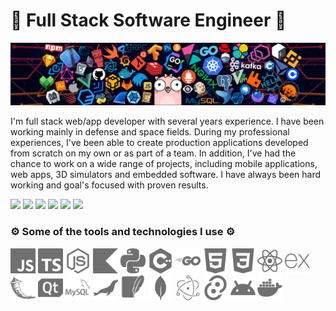 # 🚀 Full Stack Software Engineer 🚀

<img src="./assets/header.png">

I'm full stack web/app developer with several years experience. I have been working mainly in defense and space fields. During my professional experiences, I've been able to create production applications developed from scratch on my own or as part of a team.
In addition, I've had the chance to work on a wide range of projects, including mobile applications, web apps, 3D simulators and embedded software. I have always been hard working and goal's focused with proven results.

<img height="30" src="https://img.shields.io/badge/Full stack development-555555.svg?&style=flat-square"> <img height="30" src="https://img.shields.io/badge/Software architecture-555555.svg?&style=flat-square"> <img height="30" src="https://img.shields.io/badge/Software project management-555555.svg?&style=flat-square"> <img height="30" src="https://img.shields.io/badge/Software testing-555555.svg?&style=flat-square"> <img height="30" src="https://img.shields.io/badge/UI/UX-555555.svg?&style=flat-square"> <img height="30" src="https://img.shields.io/badge/Clean code-555555.svg?&style=flat-square">

### ⚙️ Some of the tools and technologies I use ⚙️

<img height="40" src="./assets/javascript.svg">
<img height="40" src="./assets/typescript.svg">
<img height="40" src="./assets/nodedotjs.svg">
<img height="40" src="./assets/kotlin.svg">
<img height="40" src="./assets/python.svg">
<img height="40" src="./assets/cplusplus.svg">
<img height="40" src="./assets/go.svg">
<img height="40" src="./assets/html5.svg">
<img height="40" src="./assets/css3.svg">
<img height="40" src="./assets/react.svg">
<img height="40" src="./assets/express.svg">
<img height="40" src="./assets/flask.svg">
<img height="40" src="./assets/qt.svg">
<img height="40" src="./assets/mysql.svg">
<img height="40" src="./assets/mariadb.svg">
<img height="40" src="./assets/sqlite.svg">
<img height="40" src="./assets/mongodb.svg">
<img height="40" src="./assets/electron.svg">
<img height="40" src="./assets/tauri.svg">
<img height="40" src="./assets/android.svg">
<img height="40" src="./assets/docker.svg">
